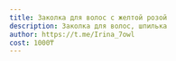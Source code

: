 ```yaml
---
title: Заколка для волос с желтой розой
description: Заколка для волос, шпилька
author: https://t.me/Irina_7owl
cost: 1000₸
---
```

